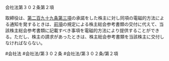 会社法第３０２条第２項

取締役は、[第二百九十九条第三項](会社法＿＿＿＿第２９９条第３項)の承諾をした株主に対し同項の電磁的方法による通知を発するときは、[前項](会社法＿＿＿＿第３０２条第１項)の規定による株主総会参考書類の交付に代えて、当該株主総会参考書類に記載すべき事項を電磁的方法により提供することができる。ただし、株主の請求があったときは、株主総会参考書類を当該株主に交付しなければならない。

#会社法
#会社法/第３０２条
#会社法/第３０２条/第２項
